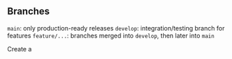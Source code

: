 ## Branches
`main`: only production-ready releases
`develop`: integration/testing branch for features
`feature/...`: branches merged into `develop`, then later into `main`

Create a

